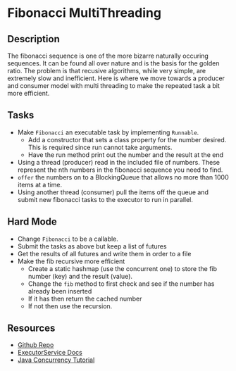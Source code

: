 # Fibonacci MultiThreading

## Description

The fibonacci sequence is one of the more bizarre naturally occuring sequences.  It can be found all over nature and is the basis for the golden ratio.  The problem is that recusive algorithms, while very simple, are extremely slow and inefficient.  Here is where we move towards a producer and consumer model with multi threading to make the repeated task a bit more efficient.

## Tasks
* Make `Fibonacci` an executable task by implementing `Runnable`. 
	* Add a constructor that sets a class property for the number desired. This is required since run cannot take arguments.
	* Have the run method print out the number and the result at the end 
* Using a thread (producer) read in the included file of numbers.  These represent the nth numbers in the fibonacci sequence you need to find.
* `offer` the numbers on to a BlockingQueue that allows no more than 1000 items at a time.
* Using another thread (consumer) pull the items off the queue and submit new fibonacci tasks to the executor to run in parallel.

## Hard Mode
* Change `Fibonacci` to be a callable.
* Submit the tasks as above but keep a list of futures
* Get the results of all futures and write them in order to a file
* Make the fib recursive more efficient 
	* Create a static hashmap (use the concurrent one) to store the fib number (key) and the result (value).
	* Change the `fib` method to first check and see if the number has already been inserted
	* If it has then return the cached number
	* If not then use the recursion. 

## Resources
* [Github Repo](https://github.com/tiy-lv-java-2016-06/Fibonacci)
* [ExecutorService Docs](https://docs.oracle.com/javase/8/docs/api/java/util/concurrent/ExecutorService.html)
* [Java Concurrency Tutorial](https://docs.oracle.com/javase/tutorial/essential/concurrency/index.html)
